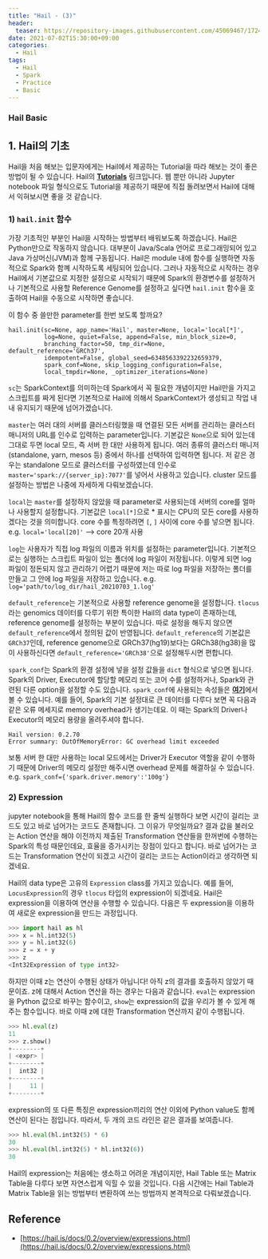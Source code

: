 ```yaml
---
title: "Hail - (3)"
header:
  teaser: https://repository-images.githubusercontent.com/45069467/17243d00-7409-11ea-8faa-f09d532a9e98
date: 2021-07-02T15:30:00+09:00
categories:
  - Hail
tags:
  - Hail
  - Spark
  - Practice
  - Basic
---
```

### Hail Basic

## 1. Hail의 기초

Hail을 처음 해보는 입문자에게는 Hail에서 제공하는 Tutorial을 따라 해보는 것이 좋은 방법이 될 수 있습니다. Hail의 [**Tutorials**][1] 링크입니다. 웹 뿐만 아니라 Jupyter notebook 파일 형식으로도 Tutorial을 제공하기 때문에 직접 돌려보면서 Hail에 대해서 익혀보시면 좋을 것 같습니다.

### 1) `hail.init` 함수
가장 기초적인 부분인 Hail을 시작하는 방법부터 배워보도록 하겠습니다. Hail은 Python만으로 작동하지 않습니다. 대부분이 Java/Scala 언어로 프로그래밍되어 있고 Java 가상머신(JVM)과 함께 구동됩니다. Hail은 module 내에 함수를 실행하면 자동적으로 Spark와 함꼐 시작하도록 세팅되어 있습니다. 그러나 자동적으로 시작하는 경우 Hail에서 기본값으로 지정한 설정으로 시작되기 때문에 Spark의 환경변수를 설정하거나 기본적으로 사용할 Reference Genome를 설정하고 싶다면 `hail.init` 함수을 호출하여 Hail을 수동으로 시작하면 좋습니다.

이 함수 중 쓸만한 parameter를 한번 보도록 할까요?

```
hail.init(sc=None, app_name='Hail', master=None, local='local[*]',
          log=None, quiet=False, append=False, min_block_size=0,
          branching_factor=50, tmp_dir=None, default_reference='GRCh37',
          idempotent=False, global_seed=6348563392232659379,
          spark_conf=None, skip_logging_configuration=False,
          local_tmpdir=None, _optimizer_iterations=None)
```

`sc`는 SparkContext를 의미하는데 Spark에서 꼭 필요한 개념이지만 Hail만을 가지고 스크립트를 짜게 된다면 기본적으로 Hail에 의해서 SparkContext가 생성되고 작업 내내 유지되기 때문에 넘어가겠습니다.

`master`는 여러 대의 서버를 클러스터링했을 때 연결된 모든 서버를 관리하는 클러스터 매니저의 URL를 인수로 입력하는 parameter입니다. 기본값은 `None`으로 되어 있는데 그대로 두면 local 모드, 즉 서버 한 대만 사용하게 됩니다. 여러 종류의 클러스터 매니저(standalone, yarn, mesos 등) 중에서 하나를 선택하여 입력하면 됩니다. 저 같은 경우는 standalone 모드로 클러스터를 구성하였는데 인수로 `master='spark://{server_ip}:7077'`를 넣어서 사용하고 있습니다. cluster 모드를 설정하는 방법은 나중에 자세하게 다뤄보겠습니다.

`local`는 `master`를 설정하지 않았을 때 parameter로 사용되는데 서버의 core를 얼마나 사용할지 설정합니다. 기본값은 `local[*]`으로 \* 표시는 CPU의 모든 core를 사용하겠다는 것을 의미합니다. core 수를 특정하려면 `[`, `]` 사이에 core 수를 넣으면 됩니다. e.g. `local='local[20]'` --> core 20개 사용

`log`는 사용자가 직접 log 파일의 이름과 위치를 설정하는 parameter입니다. 기본적으로는 실행하는 스크립트 파일이 있는 폴더에 log 파일이 저장됩니다. 이렇게 되면 log 파일이 정돈되지 않고 관리하기 어렵기 때문에 저는 따로 log 파일을 저장하는 폴더를 만들고 그 안에 log 파일을 저장하고 있습니다. e.g. `log='path/to/log_dir/hail_20210703_1.log'`

`default_reference`는 기본적으로 사용할 reference genome을 설정합니다. `tlocus`라는 genomics 데이터를 다루기 위한 특이한 Hail의 data type이 존재하는데, reference genome를 설정하는 부분이 있습니다. 따로 설정을 해두지 않으면 `default_reference`에서 정의된 값이 반영됩니다. `default_reference`의 기본값은 `GRCh37`인데, reference genome으로 GRCh37(hg19)보다는 GRCh38(hg38)을 많이 사용하신다면 `default_reference='GRCh38'`으로 설정해두시면 편합니다.

`spark_conf`는 Spark의 환경 설정에 넣을 설정 값들을 `dict` 형식으로 넣으면 됩니다. Spark의 Driver, Executor에 할당할 메모리 또는 코어 수를 설정하거나, Spark와 관련된 다른 option을 설정할 수도 있습니다. `spark_conf`에 사용되는 속성들은 [**여기**][2]에서 볼 수 있습니다. 예를 들어, Spark의 기본 설정대로 큰 데이터를 다루다 보면 꼭 다음과 같은 오류 메세지로 memory overhead가 생기는데요. 이 때는 Spark의 Driver나 Executor의 메모리 용량을 올려주셔야 합니다.

```
Hail version: 0.2.70
Error summary: OutOfMemoryError: GC overhead limit exceeded
```

보통 서버 한 대만 사용하는 local 모드에서는 Driver가 Executor 역할을 같이 수행하기 때문에 Driver의 메모리 설정만 해주시면 overhead 문제를 해결하실 수 있습니다. e.g. `spark_conf={'spark.driver.memory':'100g'}`

### 2) Expression

jupyter notebook을 통해 Hail의 함수 코드를 한 줄씩 실행하다 보면 시간이 걸리는 코드도 있고 바로 넘어가는 코드도 존재합니다. 그 이유가 무엇일까요? 결과 값을 불러오는 Action 연산을 해야 이전까지 제출된 Transformation 연산들을 한꺼번에 수행하는 Spark의 특성 때문인데요, 효율을 증가시키는 장점이 있다고 합니다. 바로 넘어가는 코드는 Transformation 연산이 되겠고 시간이 걸리는 코드는 Action이라고 생각하면 되겠네요.

Hail의 data type은 고유의 `Expression` class를 가지고 있습니다. 예를 들어, `LocusExpression`의 경우 `tlocus` 타입의 expression이 되겠네요. Hail은 expression을 이용하여 연산을 수행할 수 있습니다. 다음은 두 expression을 이용하여 새로운 expression을 만드는 과정입니다.

```python
>>> import hail as hl
>>> x = hl.int32(5)
>>> y = hl.int32(6)
>>> z = x + y
>>> z
<Int32Expression of type int32>
```

하지만 이때 z는 연산이 수행된 상태가 아닙니다! 아직 z의 결과를 호출하지 않았기 때문이죠. z에 대해서 Action 연산을 하는 경우는 다음과 같습니다. `eval`는 expression을 Python 값으로 바꾸는 함수이고, `show`는 expression의 값을 우리가 볼 수 있게 해주는 함수입니다. 바로 이때 z에 대한 Transformation 연산까지 같이 수행됩니다. 

```python
>>> hl.eval(z)
11
>>> z.show()
+--------+
| <expr> |
+--------+
|  int32 |
+--------+
|     11 |
+--------+
```

expression의 또 다른 특징은 expression끼리의 연산 이외에 Python value도 함께 연산이 된다는 점입니다. 따라서, 두 개의 코드 라인은 같은 결과를 보여줍니다.

```python
>>> hl.eval(hl.int32(5) * 6)
30
>>> hl.eval(hl.int32(5) * hl.int32(6))
30
```

Hail의 expression는 처음에는 생소하고 어려운 개념이지만, Hail Table 또는 Matrix Table을 다루다 보면 자연스럽게 익힐 수 있을 것입니다. 다음 시간에는 Hail Table과 Matrix Table을 읽는 방법부터 변환하여 쓰는 방법까지 본격적으로 다뤄보겠습니다.


Reference
---
- [https://hail.is/docs/0.2/overview/expressions.html](https://hail.is/docs/0.2/overview/expressions.html)


[1]:https://hail.is/docs/0.2/tutorials-landing.html
[2]:https://spark.apache.org/docs/3.1.1/configuration.html